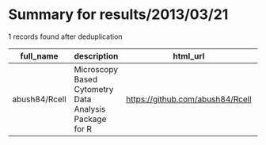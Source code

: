 
# Summary for results/2013/03/21
    
1 records found after deduplication

| full_name | description | html_url | matched_list | matched_count | pushed_at | size | stargazers_count | language | forks_count | vul_ids |
|---------------|--------------------------------------------------------|----------------------------------|----------------|-----------------|---------------------------|--------|--------------------|------------|---------------|-----------|
| abush84/Rcell | Microscopy Based Cytometry Data Analysis Package for R | https://github.com/abush84/Rcell | ['rce'] | 1 | 2013-03-21 17:20:29+00:00 | 3608 | 0 | nan | 0 | [] |
